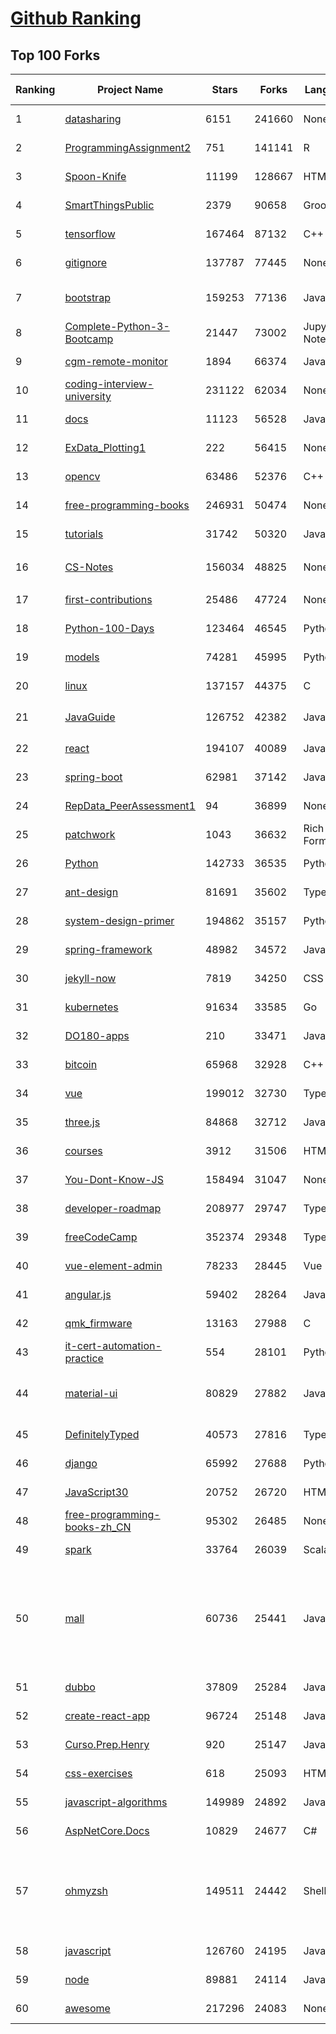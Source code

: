 [Github Ranking](../README.md)
==========

## Top 100 Forks

| Ranking | Project Name | Stars | Forks | Language | Open Issues | Description | Last Commit |
| ------- | ------------ | ----- | ----- | -------- | ----------- | ----------- | ----------- |
| 1 | [datasharing](https://github.com/jtleek/datasharing) | 6151 | 241660 | None | 295 | The Leek group guide to data sharing  | 2022-08-25T20:32:31Z |
| 2 | [ProgrammingAssignment2](https://github.com/rdpeng/ProgrammingAssignment2) | 751 | 141141 | R | 182 | Repository for Programming Assignment 2 for R Programming on Coursera | 2022-08-31T11:57:54Z |
| 3 | [Spoon-Knife](https://github.com/octocat/Spoon-Knife) | 11199 | 128667 | HTML | 1471 | This repo is for demonstration purposes only. | 2022-08-31T23:43:31Z |
| 4 | [SmartThingsPublic](https://github.com/SmartThingsCommunity/SmartThingsPublic) | 2379 | 90658 | Groovy | 60 | SmartThings open-source DeviceType Handlers and SmartApps code | 2022-08-31T11:11:47Z |
| 5 | [tensorflow](https://github.com/tensorflow/tensorflow) | 167464 | 87132 | C++ | 2139 | An Open Source Machine Learning Framework for Everyone | 2022-09-01T02:53:28Z |
| 6 | [gitignore](https://github.com/github/gitignore) | 137787 | 77445 | None | 0 | A collection of useful .gitignore templates | 2022-08-30T07:41:29Z |
| 7 | [bootstrap](https://github.com/twbs/bootstrap) | 159253 | 77136 | JavaScript | 268 | The most popular HTML, CSS, and JavaScript framework for developing responsive, mobile first projects on the web. | 2022-09-01T03:00:06Z |
| 8 | [Complete-Python-3-Bootcamp](https://github.com/Pierian-Data/Complete-Python-3-Bootcamp) | 21447 | 73002 | Jupyter Notebook | 88 | Course Files for Complete Python 3 Bootcamp Course on Udemy | 2022-08-23T02:45:03Z |
| 9 | [cgm-remote-monitor](https://github.com/nightscout/cgm-remote-monitor) | 1894 | 66374 | JavaScript | 129 | nightscout web monitor | 2022-08-31T22:32:20Z |
| 10 | [coding-interview-university](https://github.com/jwasham/coding-interview-university) | 231122 | 62034 | None | 38 | A complete computer science study plan to become a software engineer. | 2022-08-31T20:52:56Z |
| 11 | [docs](https://github.com/github/docs) | 11123 | 56528 | JavaScript | 107 | The open-source repo for docs.github.com | 2022-08-31T22:57:50Z |
| 12 | [ExData_Plotting1](https://github.com/rdpeng/ExData_Plotting1) | 222 | 56415 | None | 76 | Plotting Assignment 1 for Exploratory Data Analysis | 2022-08-02T11:34:39Z |
| 13 | [opencv](https://github.com/opencv/opencv) | 63486 | 52376 | C++ | 2153 | Open Source Computer Vision Library | 2022-08-31T22:31:30Z |
| 14 | [free-programming-books](https://github.com/EbookFoundation/free-programming-books) | 246931 | 50474 | None | 27 | :books: Freely available programming books | 2022-08-31T20:06:23Z |
| 15 | [tutorials](https://github.com/eugenp/tutorials) | 31742 | 50320 | Java | 29 | Just Announced - "Learn Spring Security OAuth":  | 2022-08-31T18:28:06Z |
| 16 | [CS-Notes](https://github.com/CyC2018/CS-Notes) | 156034 | 48825 | None | 114 | :books: 技术面试必备基础知识、Leetcode、计算机操作系统、计算机网络、系统设计 | 2022-08-11T23:59:58Z |
| 17 | [first-contributions](https://github.com/firstcontributions/first-contributions) | 25486 | 47724 | None | 7 | 🚀✨ Help beginners to contribute to open source projects | 2022-09-01T02:07:23Z |
| 18 | [Python-100-Days](https://github.com/jackfrued/Python-100-Days) | 123464 | 46545 | Python | 479 | Python - 100天从新手到大师 | 2022-08-31T05:14:51Z |
| 19 | [models](https://github.com/tensorflow/models) | 74281 | 45995 | Python | 1117 | Models and examples built with TensorFlow | 2022-08-31T16:38:54Z |
| 20 | [linux](https://github.com/torvalds/linux) | 137157 | 44375 | C | 0 | Linux kernel source tree | 2022-08-31T17:19:39Z |
| 21 | [JavaGuide](https://github.com/Snailclimb/JavaGuide) | 126752 | 42382 | Java | 63 | 「Java学习+面试指南」一份涵盖大部分 Java 程序员所需要掌握的核心知识。准备 Java 面试，首选 JavaGuide！ | 2022-08-31T12:29:26Z |
| 22 | [react](https://github.com/facebook/react) | 194107 | 40089 | JavaScript | 776 | A declarative, efficient, and flexible JavaScript library for building user interfaces. | 2022-09-01T01:14:08Z |
| 23 | [spring-boot](https://github.com/spring-projects/spring-boot) | 62981 | 37142 | Java | 520 | Spring Boot | 2022-08-31T18:06:26Z |
| 24 | [RepData_PeerAssessment1](https://github.com/rdpeng/RepData_PeerAssessment1) | 94 | 36899 | None | 6 | Peer Assessment 1 for Reproducible Research | 2022-08-25T17:01:55Z |
| 25 | [patchwork](https://github.com/jlord/patchwork) | 1043 | 36632 | Rich Text Format | 20 | All the Git-it Workshop completers!  | 2022-09-01T01:59:50Z |
| 26 | [Python](https://github.com/TheAlgorithms/Python) | 142733 | 36535 | Python | 28 | All Algorithms implemented in Python | 2022-08-31T22:22:36Z |
| 27 | [ant-design](https://github.com/ant-design/ant-design) | 81691 | 35602 | TypeScript | 834 | An enterprise-class UI design language and React UI library | 2022-09-01T02:47:42Z |
| 28 | [system-design-primer](https://github.com/donnemartin/system-design-primer) | 194862 | 35157 | Python | 164 | Learn how to design large-scale systems. Prep for the system design interview.  Includes Anki flashcards. | 2022-08-28T02:02:01Z |
| 29 | [spring-framework](https://github.com/spring-projects/spring-framework) | 48982 | 34572 | Java | 1230 | Spring Framework | 2022-08-31T20:11:44Z |
| 30 | [jekyll-now](https://github.com/barryclark/jekyll-now) | 7819 | 34250 | CSS | 143 | Build a Jekyll blog in minutes, without touching the command line. | 2022-08-30T14:58:06Z |
| 31 | [kubernetes](https://github.com/kubernetes/kubernetes) | 91634 | 33585 | Go | 1622 | Production-Grade Container Scheduling and Management | 2022-09-01T02:00:39Z |
| 32 | [DO180-apps](https://github.com/RedHatTraining/DO180-apps) | 210 | 33471 | JavaScript | 0 | DO180 Repository for Sample Applications | 2022-08-31T02:08:53Z |
| 33 | [bitcoin](https://github.com/bitcoin/bitcoin) | 65968 | 32928 | C++ | 462 | Bitcoin Core integration/staging tree | 2022-09-01T02:25:20Z |
| 34 | [vue](https://github.com/vuejs/vue) | 199012 | 32730 | TypeScript | 334 | 🖖 Vue.js is a progressive, incrementally-adoptable JavaScript framework for building UI on the web. | 2022-08-30T11:02:08Z |
| 35 | [three.js](https://github.com/mrdoob/three.js) | 84868 | 32712 | JavaScript | 359 | JavaScript 3D Library. | 2022-09-01T02:49:09Z |
| 36 | [courses](https://github.com/DataScienceSpecialization/courses) | 3912 | 31506 | HTML | 26 | Course materials for the Data Science Specialization: https://www.coursera.org/specialization/jhudatascience/1 | 2021-03-30T06:51:57Z |
| 37 | [You-Dont-Know-JS](https://github.com/getify/You-Dont-Know-JS) | 158494 | 31047 | None | 82 | A book series on JavaScript. @YDKJS on twitter. | 2022-08-28T19:45:56Z |
| 38 | [developer-roadmap](https://github.com/kamranahmedse/developer-roadmap) | 208977 | 29747 | TypeScript | 105 | Roadmap to becoming a developer in 2022 | 2022-08-31T19:37:01Z |
| 39 | [freeCodeCamp](https://github.com/freeCodeCamp/freeCodeCamp) | 352374 | 29348 | TypeScript | 132 | freeCodeCamp.org's open-source codebase and curriculum. Learn to code for free. | 2022-09-01T01:43:28Z |
| 40 | [vue-element-admin](https://github.com/PanJiaChen/vue-element-admin) | 78233 | 28445 | Vue | 1135 | :tada: A magical vue admin                                                                https://panjiachen.github.io/vue-element-admin | 2022-07-28T03:16:21Z |
| 41 | [angular.js](https://github.com/angular/angular.js) | 59402 | 28264 | JavaScript | 391 | AngularJS - HTML enhanced for web apps! | 2022-04-12T15:57:22Z |
| 42 | [qmk_firmware](https://github.com/qmk/qmk_firmware) | 13163 | 27988 | C | 251 | Open-source keyboard firmware for Atmel AVR and Arm USB families | 2022-09-01T02:05:38Z |
| 43 | [it-cert-automation-practice](https://github.com/google/it-cert-automation-practice) | 554 | 28101 | Python | 53 | Google IT Automation with Python Professional Certificate - Practice files | 2022-09-01T01:34:58Z |
| 44 | [material-ui](https://github.com/mui/material-ui) | 80829 | 27882 | JavaScript | 1058 | MUI Core is a collection of React UI libraries for shipping new features faster. Start with Material UI, our fully-loaded component library, or bring your own design system to our production-ready components. | 2022-09-01T02:40:11Z |
| 45 | [DefinitelyTyped](https://github.com/DefinitelyTyped/DefinitelyTyped) | 40573 | 27816 | TypeScript | 622 | The repository for high quality TypeScript type definitions. | 2022-09-01T01:54:38Z |
| 46 | [django](https://github.com/django/django) | 65992 | 27688 | Python | 0 | The Web framework for perfectionists with deadlines. | 2022-09-01T02:08:03Z |
| 47 | [JavaScript30](https://github.com/wesbos/JavaScript30) | 20752 | 26720 | HTML | 0 | 30 Day Vanilla JS Challenge | 2022-08-27T19:08:52Z |
| 48 | [free-programming-books-zh_CN](https://github.com/justjavac/free-programming-books-zh_CN) | 95302 | 26485 | None | 0 | :books: 免费的计算机编程类中文书籍，欢迎投稿 | 2022-08-13T10:24:50Z |
| 49 | [spark](https://github.com/apache/spark) | 33764 | 26039 | Scala | 0 | Apache Spark - A unified analytics engine for large-scale data processing | 2022-09-01T02:57:40Z |
| 50 | [mall](https://github.com/macrozheng/mall) | 60736 | 25441 | Java | 25 | mall项目是一套电商系统，包括前台商城系统及后台管理系统，基于SpringBoot+MyBatis实现，采用Docker容器化部署。 前台商城系统包含首页门户、商品推荐、商品搜索、商品展示、购物车、订单流程、会员中心、客户服务、帮助中心等模块。 后台管理系统包含商品管理、订单管理、会员管理、促销管理、运营管理、内容管理、统计报表、财务管理、权限管理、设置等模块。 | 2022-08-31T12:03:28Z |
| 51 | [dubbo](https://github.com/apache/dubbo) | 37809 | 25284 | Java | 433 | Apache Dubbo is a high-performance, java based, open source RPC framework. | 2022-09-01T01:48:02Z |
| 52 | [create-react-app](https://github.com/facebook/create-react-app) | 96724 | 25148 | JavaScript | 1417 | Set up a modern web app by running one command. | 2022-08-27T16:13:28Z |
| 53 | [Curso.Prep.Henry](https://github.com/atralice/Curso.Prep.Henry) | 920 | 25147 | JavaScript | 0 | Curso de Preparación para Ingresar a Henry. | 2022-08-30T22:48:34Z |
| 54 | [css-exercises](https://github.com/TheOdinProject/css-exercises) | 618 | 25093 | HTML | 5 | None | 2022-08-29T15:05:36Z |
| 55 | [javascript-algorithms](https://github.com/trekhleb/javascript-algorithms) | 149989 | 24892 | JavaScript | 102 | 📝 Algorithms and data structures implemented in JavaScript with explanations and links to further readings | 2022-08-31T08:47:31Z |
| 56 | [AspNetCore.Docs](https://github.com/dotnet/AspNetCore.Docs) | 10829 | 24677 | C# | 553 | Documentation for ASP.NET Core | 2022-09-01T02:23:39Z |
| 57 | [ohmyzsh](https://github.com/ohmyzsh/ohmyzsh) | 149511 | 24442 | Shell | 231 | 🙃   A delightful community-driven (with 2,000+ contributors) framework for managing your zsh configuration. Includes 300+ optional plugins (rails, git, macOS, hub, docker, homebrew, node, php, python, etc), 140+ themes to spice up your morning, and an auto-update tool so that makes it easy to keep up with the latest updates from the community. | 2022-08-31T13:00:33Z |
| 58 | [javascript](https://github.com/airbnb/javascript) | 126760 | 24195 | JavaScript | 88 | JavaScript Style Guide | 2022-08-26T23:45:02Z |
| 59 | [node](https://github.com/nodejs/node) | 89881 | 24114 | JavaScript | 1301 | Node.js JavaScript runtime :sparkles::turtle::rocket::sparkles: | 2022-09-01T01:41:13Z |
| 60 | [awesome](https://github.com/sindresorhus/awesome) | 217296 | 24083 | None | 21 | 😎 Awesome lists about all kinds of interesting topics | 2022-08-25T07:10:25Z |

